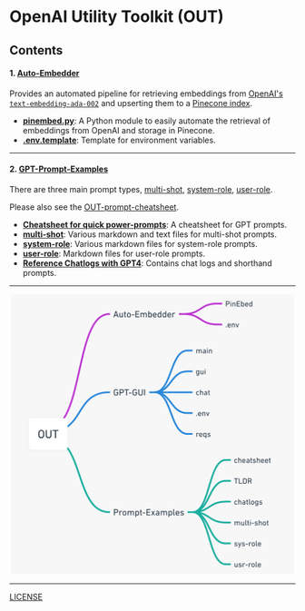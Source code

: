 # OpenAI Utility Toolkit (OUT)

## Contents

#### 1. **[Auto-Embedder](./Auto-Embedder)**

Provides an automated pipeline for retrieving embeddings from [OpenAI's `text-embedding-ada-002`](https://platform.openai.com/docs/guides/embeddings) and upserting them to a [Pinecone index](https://docs.pinecone.io/docs/indexes).

   - **[pinembed.py](./Auto-Embedder/pinembed.py)**: A Python module to easily automate the retrieval of embeddings from OpenAI and storage in Pinecone.
   - **[.env.template](./Auto-Embedder/.env.template)**: Template for environment variables.

---

#### 2. **[GPT-Prompt-Examples](./GPT-Prompt-Examples)**

There are three main prompt types, [multi-shot](GPT-Prompt-Examples/multi-shot), [system-role](GPT-Prompt-Examples/system-role), [user-role](GPT-Prompt-Examples/user-role).

Please also see the [OUT-prompt-cheatsheet](GPT-Prompt-Examples/OUT-prompt-cheatsheet.md).

   - **[Cheatsheet for quick power-prompts](./GPT-Prompt-Examples/OUT-prompt-cheatsheet.md)**: A cheatsheet for GPT prompts.
   - **[multi-shot](./GPT-Prompt-Examples/multi-shot)**: Various markdown and text files for multi-shot prompts.
   - **[system-role](./GPT-Prompt-Examples/system-role)**: Various markdown files for system-role prompts.
   - **[user-role](./GPT-Prompt-Examples/user-role)**: Markdown files for user-role prompts.
   - **[Reference Chatlogs with GPT4](./GPT-Prompt-Examples/ChatGPT_reference_chatlogs)**: Contains chat logs and shorthand prompts.
  
---

<div align="center">
  <img src=".github/mindmap.png" alt="Mindmap from 8-30-23" width="500"/>
</div>

---

[LICENSE](./LICENSE)